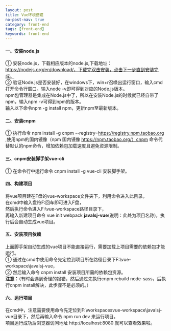 ```yaml
---
layout: post
title: Vue环境搭建
no-post-nav: true
category: front-end
tags: [front-end]
keywords: front-end
---
```


#### 一、安装node.js
① 安装node.js，下载相应版本的node.js,下载地址：https://nodejs.org/en/download/，下载完双击安装，点击下一步直到安装完成。<br/>
② 验证Node.js是否安装好，在windows下，win+r召唤出运行窗口，输入cmd打开命令行窗口。输入node -v即可得到对应的Node.js版本。<br/>
   npm包管理器是集成在Node.js中了，所以在安装Node.js的时候就已经自带了npm，输入npm -v可得到npm的版本。<br/>
   输入以下命令npm -g install npm，更新npm至最新版本。
   
#### 二、安装cnpm
① 执行命令 npm install -g cnpm --registry=https://registry.npm.taobao.org ,使用npm的国内镜像（npm 国内镜像 https://npm.taobao.org/）cnpm 命令代替默认的npm命令，增加依赖包加载速度且避免资源限制。

#### 三、cnpm安装脚手架vue-cli
① 在命令行中运行命令 cnpm install -g vue-cli 安装脚手架。

#### 四、构建项目
将vue项目建在F盘的vue-workspace文件夹下，利用命令进入此目录。<br/>
在cmd中输入盘符F:回车即可进入F盘，<br/>
然后执行命令进入F:\vue-workspace路径目录下，<br/>
再输入新建项目命令 vue init webpack **javalsj-vue**(说明：此处为项目名称)，执行后会自动生成vue项目。

#### 五、安装项目依赖
上面脚手架自动生成的vue项目不能直接运行，需要加载上项目需要的依赖包才能运行。<br/>
① 通过在cmd中使用命令先定位到项目所在路径目录下F:\vue-workspace\javalsj-vue，<br/>
② 然后输入命令 cnpm install 安装项目所需的依赖包资源。<br/>
**注意：**（有时会遇到奇怪的报错，然后通过先执行cnpm rebuild node-sass，后执行cnpm install解决，此步骤不是必须的。）

#### 六、运行项目
在cmd中，注意需要使用命令先定位到F:\workspacesvue-workspace\javalsj-vue目录下，然后再输入命令 npm run dev 来运行项目。<br/>
项目运行成功后浏览器访问地址 http://localhost:8080 就可以查看效果啦。